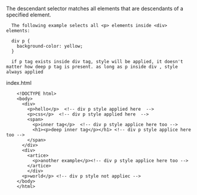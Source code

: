 The descendant selector matches all elements that are descendants of a specified element.  


      The following example selects all <p> elements inside <div> elements:  

      div p {
        background-color: yellow;
      }
      
      if p tag exists inside div tag, style will be applied, it doesn't matter how deep p tag is present. as long as p inside div , style always applied

index.html 


        <!DOCTYPE html>
        <body>
          <div>
            <p>hello</p>  <!-- div p style applied here  -->
            <p>css</p>  <!-- div p style applied here  -->
            <span>
              <p>inner tag</p>  <!-- div p style applice here too -->
              <h1><p>deep inner tag</p></h1> <!-- div p style applice here too -->
            </span>
          </div>
          <div>
            <artice>
              <p>another example</p><!-- div p style applice here too -->
            </artice>
            </div>
          <p>world</p> <!-- div p style not appliec -->
        </body>
        </html>
